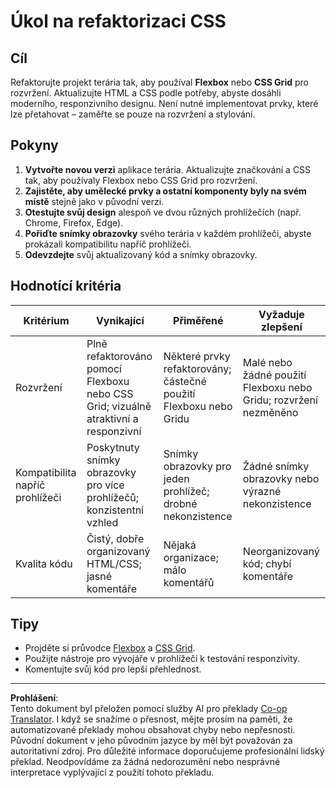 <!--
CO_OP_TRANSLATOR_METADATA:
{
  "original_hash": "a212cc22a18eddf9046b7a16dfbafd8b",
  "translation_date": "2025-10-03T10:38:04+00:00",
  "source_file": "3-terrarium/2-intro-to-css/assignment.md",
  "language_code": "cs"
}
-->
# Úkol na refaktorizaci CSS

## Cíl

Refaktorujte projekt terária tak, aby používal **Flexbox** nebo **CSS Grid** pro rozvržení. Aktualizujte HTML a CSS podle potřeby, abyste dosáhli moderního, responzivního designu. Není nutné implementovat prvky, které lze přetahovat – zaměřte se pouze na rozvržení a stylování.

## Pokyny

1. **Vytvořte novou verzi** aplikace terária. Aktualizujte značkování a CSS tak, aby používaly Flexbox nebo CSS Grid pro rozvržení.
2. **Zajistěte, aby umělecké prvky a ostatní komponenty byly na svém místě** stejně jako v původní verzi.
3. **Otestujte svůj design** alespoň ve dvou různých prohlížečích (např. Chrome, Firefox, Edge).
4. **Pořiďte snímky obrazovky** svého terária v každém prohlížeči, abyste prokázali kompatibilitu napříč prohlížeči.
5. **Odevzdejte** svůj aktualizovaný kód a snímky obrazovky.

## Hodnotící kritéria

| Kritérium   | Vynikající                                                              | Přiměřené                            | Vyžaduje zlepšení                      |
|-------------|------------------------------------------------------------------------|--------------------------------------|----------------------------------------|
| Rozvržení   | Plně refaktorováno pomocí Flexboxu nebo CSS Grid; vizuálně atraktivní a responzivní | Některé prvky refaktorovány; částečné použití Flexboxu nebo Gridu | Malé nebo žádné použití Flexboxu nebo Gridu; rozvržení nezměněno |
| Kompatibilita napříč prohlížeči | Poskytnuty snímky obrazovky pro více prohlížečů; konzistentní vzhled | Snímky obrazovky pro jeden prohlížeč; drobné nekonzistence | Žádné snímky obrazovky nebo výrazné nekonzistence |
| Kvalita kódu | Čistý, dobře organizovaný HTML/CSS; jasné komentáře                   | Nějaká organizace; málo komentářů     | Neorganizovaný kód; chybí komentáře    |

## Tipy

- Projděte si průvodce [Flexbox](https://css-tricks.com/snippets/css/a-guide-to-flexbox/) a [CSS Grid](https://css-tricks.com/snippets/css/complete-guide-grid/).
- Použijte nástroje pro vývojáře v prohlížeči k testování responzivity.
- Komentujte svůj kód pro lepší přehlednost.

---

**Prohlášení**:  
Tento dokument byl přeložen pomocí služby AI pro překlady [Co-op Translator](https://github.com/Azure/co-op-translator). I když se snažíme o přesnost, mějte prosím na paměti, že automatizované překlady mohou obsahovat chyby nebo nepřesnosti. Původní dokument v jeho původním jazyce by měl být považován za autoritativní zdroj. Pro důležité informace doporučujeme profesionální lidský překlad. Neodpovídáme za žádná nedorozumění nebo nesprávné interpretace vyplývající z použití tohoto překladu.